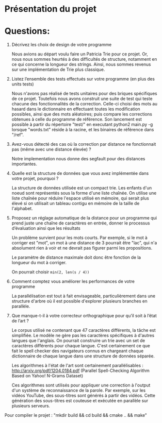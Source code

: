 Présentation du projet
======================



Questions:
==========

1. Décrivez les choix de design de votre programme

   Nous avions au départ voulu faire un Patricia Trie pour ce projet. Or, nous nous sommes heurtés à des difficultés de structure, notamment en ce qui concerne la longueur des strings. Ainsi, nous sommes revenus sur une implémentation de Trie plus classique.

2. Listez l’ensemble des tests effectués sur votre programme (en plus des units tests)

    Nous n'avons pas réalisé de tests unitaires pour des briques spécifiques de ce projet.
    Toutefois nous avons construit une suite de test qui teste chacune des fonctionnalités
    de la correction.
    Celle-ci choisi des mots au hasard dans le dictionnaire en effectuant toutes les modification
    possibles, ainsi que des mots aléatoires; puis compare les corrections obtenues à celle du
    programme de référence.
    Son lancement est possible à partir du répertoire "test/" en executant python2 main.py -g
    lorsque "words.txt" réside à la racine, et les binaires de référence dans "/ref".


3. Avez-vous détecté des cas où la correction par distance ne fonctionnait pas (même avec une distance élevée) ?

   Notre implementation nous donne des segfault pour des distances importantes.

4. Quelle est la structure de données que vous avez implémentée dans votre projet, pourquoi ?

   La structure de données utilisée est un compact trie. Les enfants d'un noeud
   sont représentés sous la forme d'une liste chaînée. On utilise une liste
   chaînée pour réduire l'espace utilisé en mémoire, qui serait plus élevé si on
   utilisait un tableau contigu en mémoire de la taille de l'alphabet.

5. Proposez un réglage automatique de la distance pour un programme qui prend juste une chaîne de caractères en entrée, donner le processus d’évaluation ainsi que les résultats

   Un problème survient pour les mots courts. Par exemple, si le mot à corriger
   est "mot", un mot à une distance de 3 pourrait être "lac", qui n'a absolument
   rien à voir et ne devrait pas figurer parmi les propositions.

   Le paramètre de distance maximale doit donc être fonction de la longueur du mot
   à corriger.

   On pourrait choisir `min(2, len(s / 4))`

6. Comment comptez vous améliorer les performances de votre programme

   La parallélisation est tout à fait envisageable, particulièrement dans une
   structure d'arbre où il est possible d'explorer plusieurs branches en
   parallèle.

7. Que manque-t-il à votre correcteur orthographique pour qu’il soit à l’état de l’art ?

   Le corpus utilisé ne contenant que 47 caractères différents, la tâche est
   simplifiée. Le modèle ne gère pas les caractères spécifiques à d'autres langues
   que l'anglais. On pourrait construire un trie avec un set de caractères
   différents pour chaque langue. C'est certainement ce que fait le spell checker
   des navigateurs connus en chargeant chaque dictionnaire de chaque langue dans
   une structure de données séparée.

   Les algorithmes à l'état de l'art sont certainement parallélisables :
   http://arxiv.org/pdf/1204.0184.pdf (Parallel Spell-Checking Algorithm Based on Yahoo! N-Grams Dataset)

   Ces algorithmes sont utilisés pour appliquer une correction à l'output d'un
   système de reconnaissance de la parole. Par exemple, sur les vidéos YouTube,
   des sous-titres sont générés à partir des vidéos. Cette génération des
   sous-titres est couteuse et exécutée en parallèle sur plusieurs serveurs.


Pour compiler le projet : "mkdir build && cd build && cmake .. && make"
